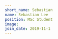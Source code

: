 ```yaml
---
short_name: Sebastian
name: Sebastian Lee
position: MSc Student
image: 
join_date: 2019-11-1
---
```

